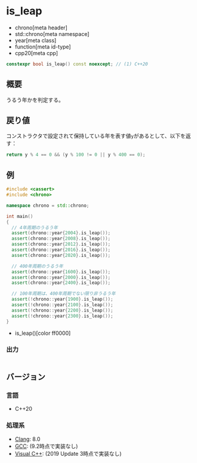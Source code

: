 # is_leap
* chrono[meta header]
* std::chrono[meta namespace]
* year[meta class]
* function[meta id-type]
* cpp20[meta cpp]

```cpp
constexpr bool is_leap() const noexcept; // (1) C++20
```

## 概要
うるう年かを判定する。


## 戻り値
コンストラクタで設定されて保持している年を表す値`y`があるとして、以下を返す：

```cpp
return y % 4 == 0 && (y % 100 != 0 || y % 400 == 0);
```


## 例
```cpp example
#include <cassert>
#include <chrono>

namespace chrono = std::chrono;

int main()
{
  // 4年周期のうるう年
  assert(chrono::year{2004}.is_leap());
  assert(chrono::year{2008}.is_leap());
  assert(chrono::year{2012}.is_leap());
  assert(chrono::year{2016}.is_leap());
  assert(chrono::year{2020}.is_leap());

  // 400年周期のうるう年
  assert(chrono::year{1600}.is_leap());
  assert(chrono::year{2000}.is_leap());
  assert(chrono::year{2400}.is_leap());

  // 100年周期は、400年周期でない限り非うるう年
  assert(!chrono::year{1900}.is_leap());
  assert(!chrono::year{2100}.is_leap());
  assert(!chrono::year{2200}.is_leap());
  assert(!chrono::year{2300}.is_leap());
}
```
* is_leap()[color ff0000]

### 出力
```
```

## バージョン
### 言語
- C++20

### 処理系
- [Clang](/implementation.md#clang): 8.0
- [GCC](/implementation.md#gcc): (9.2時点で実装なし)
- [Visual C++](/implementation.md#visual_cpp): (2019 Update 3時点で実装なし)
